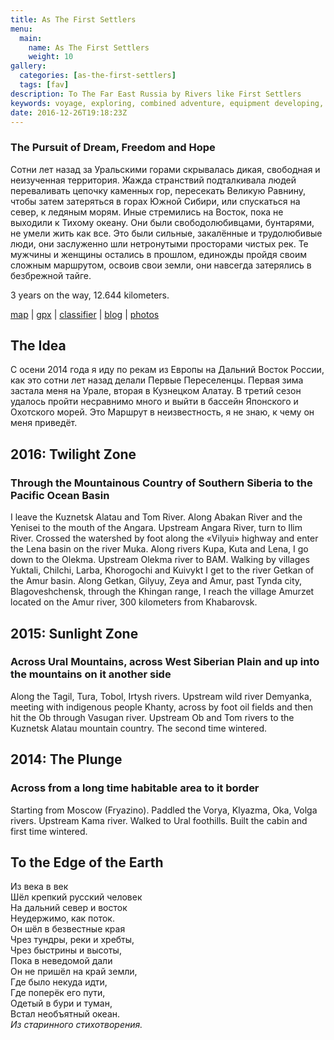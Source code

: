```yaml
---
title: As The First Settlers
menu:
  main:
    name: As The First Settlers
    weight: 10
gallery:
  categories: [as-the-first-settlers]
  tags: [fav]
description: To The Far East Russia by Rivers like First Settlers
keywords: voyage, exploring, combined adventure, equipment developing, paddling, kayak, wild Russia, long distance, Far East Russia, like Russian pioners
date: 2016-12-26T19:18:23Z
---
```


### The Pursuit of Dream, Freedom and Hope

Сотни лет назад за Уральскими горами скрывалась дикая, свободная и неизученная территория. Жажда странствий подталкивала людей переваливать цепочку каменных гор, пересекать Великую Равнину, чтобы затем затеряться в горах Южной Сибири, или спускаться на север, к ледяным морям. Иные стремились на Восток, пока не выходили к Тихому океану. Они были свободолюбивцами, бунтарями, не умели жить как все. Это были сильные, закалённые и трудолюбивые люди, они заслуженно шли нетронутыми просторами чистых рек. Те мужчины и женщины остались в прошлом, единожды пройдя своим сложным маршрутом, освоив свои земли, они навсегда затерялись в безбрежной тайге.

3 years on the way, 12.644 kilometers.

<a href="/map/#type=hybrid&amp;center=56.60501,63.60074&amp;zoom=5&amp;kml=track" target="_blank">map</a> |
[gpx](gpx/) |
[classifier](route-classifier/) |
[blog](/en/blog/) |
[photos](/en/categories/as-the-first-settlers/)



## The Idea

С осени 2014 года я иду по рекам из Европы на Дальний Восток России, как это сотни лет назад делали Первые Переселенцы. Первая зима застала меня на Урале, вторая в Кузнецком Алатау. В третий сезон удалось пройти несравнимо много и выйти в бассейн Японского и Охотского морей. Это Маршрут в неизвестность, я не знаю, к чему он меня приведёт.



## 2016: Twilight Zone
### Through the Mountainous Country of Southern Siberia to the Pacific Ocean Basin

I leave the Kuznetsk Alatau and Tom River. Along Abakan River and the Yenisei to the mouth of the Angara. Upstream Angara River, turn to Ilim River. Crossed the watershed by foot along the «Vilyui» highway and enter the Lena basin on the river Muka. Along rivers Kupa, Kuta and Lena, I go down to the Olekma. Upstream Olekma river to BAM. Walking by villages Yuktali, Chilchi, Larba, Khorogochi and Kuivykt I get to the river Getkan of the Amur basin. Along Getkan, Gilyuy, Zeya and Amur, past Tynda city, Blagoveshchensk, through the Khingan range, I reach the village Amurzet located on the Amur river, 300 kilometers from Khabarovsk.



## 2015: Sunlight Zone
### Across Ural Mountains, across West Siberian Plain and up into the mountains on it another side

Along the Tagil, Tura, Tobol, Irtysh rivers. Upstream wild river Demyanka, meeting with indigenous people Khanty, across by foot oil fields and then hit the Ob through Vasugan river. Upstream Ob and Tom rivers to the Kuznetsk Alatau mountain country. The second time wintered.



## 2014: The Plunge
### Across from a long time habitable area to it border

Starting from Moscow (Fryazino). Paddled the Vorya, Klyazma, Oka, Volga rivers. Upstream Kama river. Walked to Ural foothills. Built the cabin and first time wintered.



## To the Edge of the Earth

Из века в век<br>
Шёл крепкий русский человек<br>
На дальний север и восток<br>
Неудержимо, как поток.<br>
Он шёл в безвестные края<br>
Чрез тундры, реки и хребты,<br>
Чрез быстрины и высоты,<br>
Пока в неведомой дали<br>
Он не пришёл на край земли,<br>
Где было некуда идти,<br>
Где поперёк его пути,<br>
Одетый в бури и туман,<br>
Встал необъятный океан.<br>
*Из старинного стихотворения.*